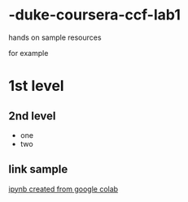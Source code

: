 # -duke-coursera-ccf-lab1
hands on sample resources

for example 
# 1st level
## 2nd level

* one
* two
  
## link sample
[ipynb created from google colab](https://github.com/mash4work/-duke-coursera-ccf-lab1/blob/main/technical_docs.ipynb)
